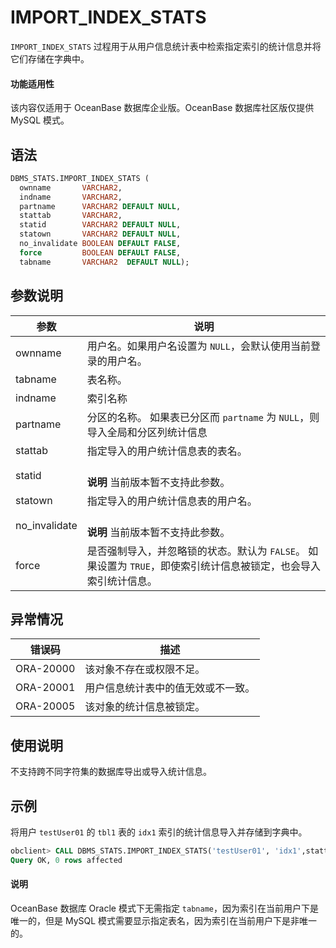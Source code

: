 # IMPORT_INDEX_STATS 

`IMPORT_INDEX_STATS` 过程用于从用户信息统计表中检索指定索引的统计信息并将它们存储在字典中。

  <main id="notice" >
    <h4>功能适用性</h4>
    <p>该内容仅适用于 OceanBase 数据库企业版。OceanBase 数据库社区版仅提供 MySQL 模式。</p>
  </main>

## 语法 

```sql
DBMS_STATS.IMPORT_INDEX_STATS (
  ownname       VARCHAR2, 
  indname       VARCHAR2,
  partname      VARCHAR2 DEFAULT NULL,
  stattab       VARCHAR2, 
  statid        VARCHAR2 DEFAULT NULL,
  statown       VARCHAR2 DEFAULT NULL,
  no_invalidate BOOLEAN DEFAULT FALSE,
  force         BOOLEAN DEFAULT FALSE,
  tabname       VARCHAR2  DEFAULT NULL);
```

## 参数说明 

|      参数       |                                        说明                                     |
|---------------|----------------------------------------------------------------------------------|
| ownname       | 用户名。如果用户名设置为 `NULL`，会默认使用当前登录的用户名。                         |
| tabname       | 表名称。                                                                          |
| indname       | 索引名称                                                                          |
| partname      | 分区的名称。 如果表已分区而 `partname` 为 `NULL`，则导入全局和分区列统计信息           |
| stattab       | 指定导入的用户统计信息表的表名。                                                     |
| statid        | <br>**说明** 当前版本暂不支持此参数。</br>                                          |
| statown       | 指定导入的用户统计信息表的用户名。                                                   |
| no_invalidate |  <br>**说明**  当前版本暂不支持此参数。</br>                            |
| force         | 是否强制导入，并忽略锁的状态。默认为 `FALSE`。 如果设置为 `TRUE`，即使索引统计信息被锁定，也会导入索引统计信息。 |



## 异常情况 

|    错误码    |        描述         |
|-----------|-------------------|
| ORA-20000 | 该对象不存在或权限不足。      |
| ORA-20001 | 用户信息统计表中的值无效或不一致。 |
| ORA-20005 | 该对象的统计信息被锁定。      |



## 使用说明 

不支持跨不同字符集的数据库导出或导入统计信息。

## 示例 

将用户 `testUser01` 的 `tbl1` 表的 `idx1` 索引的统计信息导入并存储到字典中。

```sql
obclient> CALL DBMS_STATS.IMPORT_INDEX_STATS('testUser01', 'idx1',stattab=>'test_stat', tabname=>'tbl1');
Query OK, 0 rows affected
```

  <main id="notice" type='explain'>
    <h4>说明</h4>
    <p>OceanBase 数据库 Oracle 模式下无需指定 <code>tabname</code>，因为索引在当前用户下是唯一的，但是 MySQL 模式需要显示指定表名，因为索引在当前用户下是非唯一的。</p>
  </main>
